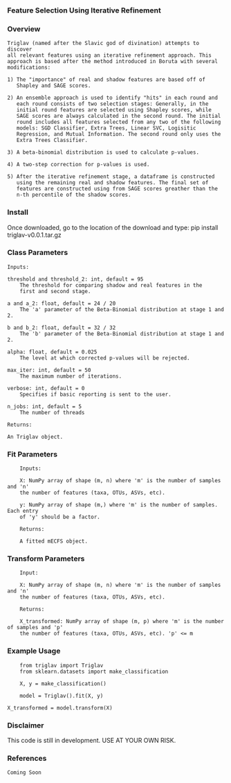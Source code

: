 ### Feature Selection Using Iterative Refinement

### Overview
    Triglav (named after the Slavic god of divination) attempts to discover
    all relevant features using an iterative refinement approach. This
    approach is based after the method introduced in Boruta with several
    modifications:
    
    1) The "importance" of real and shadow features are based off of
       Shapley and SAGE scores.
       
    2) An ensemble approach is used to identify "hits" in each round and
       each round consists of two selection stages: Generally, in the 
       initial round features are selected using Shapley scores, while
       SAGE scores are always calculated in the second round. The initial
       round includes all features selected from any two of the following
       models: SGD Classifier, Extra Trees, Linear SVC, Logisitic
       Regression, and Mutual Information. The second round only uses the
       Extra Trees Classifier.
       
    3) A beta-binomial distribution is used to calculate p-values.
    
    4) A two-step correction for p-values is used.
    
    5) After the iterative refinement stage, a dataframe is constructed
       using the remaining real and shadow features. The final set of
       features are constructed using from SAGE scores greather than the
       n-th percentile of the shadow scores.

### Install
Once downloaded, go to the location of the download and type:
    pip install triglav-v0.0.1.tar.gz
    
### Class Parameters
    Inputs:

    threshold and threshold_2: int, default = 95
        The threshold for comparing shadow and real features in the
        first and second stage.

    a and a_2: float, default = 24 / 20
        The 'a' parameter of the Beta-Binomial distribution at stage 1 and 2.

    b and b_2: float, default = 32 / 32
        The 'b' parameter of the Beta-Binomial distribution at stage 1 and 2.

    alpha: float, default = 0.025
        The level at which corrected p-values will be rejected.

    max_iter: int, default = 50
        The maximum number of iterations.

    verbose: int, default = 0
        Specifies if basic reporting is sent to the user.

    n_jobs: int, default = 5
        The number of threads

    Returns:

    An Triglav object.
            
### Fit Parameters
        Inputs:

        X: NumPy array of shape (m, n) where 'm' is the number of samples and 'n'
        the number of features (taxa, OTUs, ASVs, etc).

        y: NumPy array of shape (m,) where 'm' is the number of samples. Each entry
        of 'y' should be a factor.

        Returns:

        A fitted mECFS object.

### Transform Parameters
        Input:

        X: NumPy array of shape (m, n) where 'm' is the number of samples and 'n'
        the number of features (taxa, OTUs, ASVs, etc).

        Returns:

        X_transformed: NumPy array of shape (m, p) where 'm' is the number of samples and 'p'
        the number of features (taxa, OTUs, ASVs, etc). 'p' <= m
        
### Example Usage
        from triglav import Triglav
        from sklearn.datasets import make_classification
        
        X, y = make_classification()
        
        model = Triglav().fit(X, y)

	X_transformed = model.transform(X)

### Disclaimer
This code is still in development. USE AT YOUR OWN RISK.

### References

	Coming Soon
